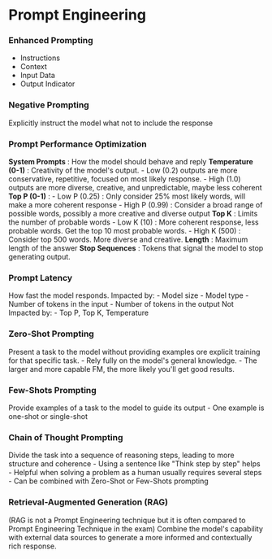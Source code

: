 # Prompt Engineering

### Enhanced Prompting
- Instructions
- Context
- Input Data
- Output Indicator

### Negative Prompting
Explicitly instruct the model what not to include the response

### Prompt Performance Optimization
**System Prompts** : How the model should behave and reply
**Temperature (0-1)** : Creativity of the model's output. 
    - Low (0.2) outputs are more conservative, repetitive, focused on most likely response.
    - High (1.0) outputs are more diverse, creative, and unpredictable, maybe less coherent
**Top P (0-1)** : 
    - Low P (0.25) : Only consider 25% most likely words, will make a more coherent response
    - High P (0.99) : Consider a broad range of possible words, possibly a more creative and diverse output
**Top K** : Limits the number of probable words
    - Low K (10) : More coherent response, less probable words. Get the top 10 most probable words.
    - High K (500) : Consider top 500 words. More diverse and creative.
**Length** : Maximum length of the answer
**Stop Sequences** : Tokens that signal the model to stop generating output.

### Prompt Latency
How fast the model responds.
Impacted by:
    - Model size
    - Model type
    - Number of tokens in the input
    - Number of tokens in the output
Not Impacted by:
    - Top P, Top K, Temperature

### Zero-Shot Prompting
Present a task to the model without providing examples ore explicit training for that specific task.
    - Rely fully on the model's general knowledge.
    - The larger and more capable FM, the more likely you'll get good results.

### Few-Shots Prompting
Provide examples of a task to the model to guide its output
    - One example is one-shot or single-shot

### Chain of Thought Prompting
Divide the task into a sequence of reasoning steps, leading to more structure and coherence
    - Using a sentence like "Think step by step" helps
    - Helpful when solving a problem as a human usually requires several steps
    - Can be combined with Zero-Shot or Few-Shots prompting

### Retrieval-Augmented Generation (RAG)
(RAG is not a Prompt Engineering technique but it is often compared to Prompt Engineering Technique in the exam)
Combine the model's capability with external data sources to generate a more informed and contextually rich response.
